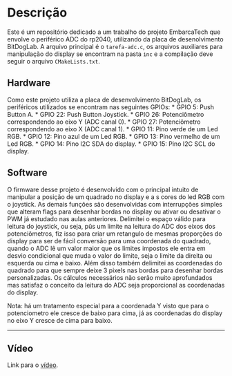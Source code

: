 # Descrição
  Este é um repositório dedicado a um trabalho do projeto EmbarcaTech que envolve o periférico ADC do rp2040, utilizando da placa de desenolvimento BitDogLab. A arquivo principal é o
`tarefa-adc.c`, os arquivos auxiliares para manipulação do display se encontram na pasta `inc` e a compilação deve seguir o arquivo `CMakeLists.txt`.
## Hardware 
  Como este projeto utiliza a placa de desenvolvimento BitDogLab, os periféricos utilizados se encontram nas seguintes GPIOs:
    * GPIO 5: Push Button A.
    * GPIO 22: Push Button Joystick.
    * GPIO 26: Potenciômetro correspondendo ao eixo Y \(ADC canal 0\).
    * GPIO 27: Potenciômetro correspondendo ao eixo X \(ADC canal 1\).
    * GPIO 11: Pino verde de um Led RGB.
    * GPIO 12: Pino azul de um Led RGB.
    * GPIO 13: Pino vermelho de um Led RGB.
    * GPIO 14: Pino I2C SDA do display.
    * GPIO 15: Pino I2C SCL do display.

## Software
  O firmware desse projeto é desenvolvido com o principal intuito de manipular a posição de um quadrado no display e a s cores do led RGB com o joystick. As demais funções são desenvolvidas
com interrupções simples que alteram flags para desenhar bordas no display ou ativar ou desativar o PWM já estudado nas aulas anteriores. Delimitei o espaço válido para leitura do joystick,
ou seja, pûs um limite na leitura do ADC dos eixos dos potenciômetros, fiz isso para criar um retangulo de mesmas proporções do display para ser de fácil conversão para uma coordenada do quadrado,
quando o ADC lê um valor maior que os limites impostos ele entra em desvio condicional que muda o valor do limite, seja o limite da direita ou esquerda ou cima e baixo. Além disso também delimitei
as coordenadas do quadrado para que sempre deixe 3 pixels nas bordas para desenhar bordas personalizadas. Os cálculos necessários não serão muito aprofundados mas satisfaz o conceito da leitura do
ADC seja proporcional as coordenadas do display.

Nota: há um tratamento especial para a coordenada Y visto que para o potenciometro ele cresce de baixo para cima, já as coordenadas do display no eixo Y cresce de cima para baixo.

***

## Vídeo
  Link para o [vídeo]().
